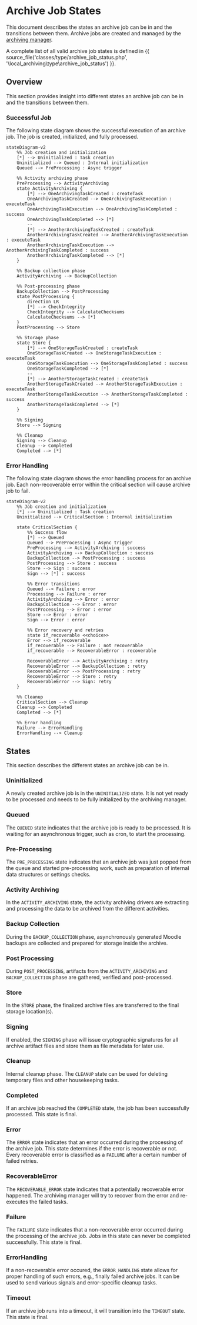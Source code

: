 # Archive Job States

This document describes the states an archive job can be in and the transitions between them. Archive jobs are created
and managed by the [archiving manager](../../components/archiving-manager.md).

A complete list of all valid archive job states is defined in {{ source_file('classes/type/archive_job_status.php', 
'\\local_archiving\\type\\archive_job_status') }}.


## Overview

This section provides insight into different states an archive job can be in and the transitions between them.

### Successful Job

The following state diagram shows the successful execution of an archive job. The job is created, initialized, and
fully processed.

```mermaid
stateDiagram-v2
    %% Job creation and initialization
    [*] --> Uninitialized : Task creation
    Uninitialized --> Queued : Internal initialization
    Queued --> PreProcessing : Async trigger

    %% Activity archiving phase
    PreProcessing --> ActivityArchiving
    state ActivityArchiving {
        [*] --> OneArchivingTaskCreated : createTask
        OneArchivingTaskCreated --> OneArchivingTaskExecution : executeTask
        OneArchivingTaskExecution --> OneArchivingTaskCompleted : success
        OneArchivingTaskCompleted --> [*]
        --
        [*] --> AnotherArchivingTaskCreated : createTask
        AnotherArchivingTaskCreated --> AnotherArchivingTaskExecution : executeTask
        AnotherArchivingTaskExecution --> AnotherArchivingTaskCompleted : success
        AnotherArchivingTaskCompleted --> [*]
    }

    %% Backup collection phase
    ActivityArchiving --> BackupCollection

    %% Post-processing phase
    BackupCollection --> PostProcessing
    state PostProcessing {
        direction LR
        [*] --> CheckIntegrity
        CheckIntegrity --> CalculateChecksums
        CalculateChecksums --> [*]
    }
    PostProcessing --> Store

    %% Storage phase
    state Store {
        [*] --> OneStorageTaskCreated : createTask
        OneStorageTaskCreated --> OneStorageTaskExecution : executeTask
        OneStorageTaskExecution --> OneStorageTaskCompleted : success
        OneStorageTaskCompleted --> [*]
        --
        [*] --> AnotherStorageTaskCreated : createTask
        AnotherStorageTaskCreated --> AnotherStorageTaskExecution : executeTask
        AnotherStorageTaskExecution --> AnotherStorageTaskCompleted : success
        AnotherStorageTaskCompleted --> [*]
    }

    %% Signing
    Store --> Signing

    %% Cleanup
    Signing --> Cleanup
    Cleanup --> Completed
    Completed --> [*]
```

### Error Handling

The following state diagram shows the error handling process for an archive job. Each non-recoverable error within the
critical section will cause archive job to fail.

```mermaid
stateDiagram-v2
    %% Job creation and initialization
    [*] --> Uninitialized : Task creation
    Uninitialized --> CriticalSection : Internal initialization

    state CriticalSection {
        %% Success flow
        [*] --> Queued
        Queued --> PreProcessing : Async trigger
        PreProcessing --> ActivityArchiving : success
        ActivityArchiving --> BackupCollection : success
        BackupCollection --> PostProcessing : success
        PostProcessing --> Store : success
        Store --> Sign : success
        Sign --> [*] : success

        %% Error transitions
        Queued --> Failure : error
        Processing --> Failure : error
        ActivityArchiving --> Error : error
        BackupCollection --> Error : error
        PostProcessing --> Error : error
        Store --> Error : error
        Sign --> Error : error

        %% Error recovery and retries
        state if_recoverable <<choice>>
        Error --> if_recoverable
        if_recoverable --> Failure : not recoverable
        if_recoverable --> RecoverableError : recoverable

        RecoverableError --> ActivityArchiving : retry
        RecoverableError --> BackupCollection : retry
        RecoverableError --> PostProcessing : retry
        RecoverableError --> Store : retry
        RecoverableError --> Sign: retry
    }

    %% Cleanup
    CriticalSection --> Cleanup
    Cleanup --> Completed
    Completed --> [*]

    %% Error handling
    Failure --> ErrorHandling
    ErrorHandling --> Cleanup
```


## States

This section describes the different states an archive job can be in.

### Uninitialized

A newly created archive job is in the `UNINITIALIZED` state. It is not yet ready to be processed and needs to be fully
initialized by the archiving manager.

### Queued

The `QUEUED` state indicates that the archive job is ready to be processed. It is waiting for an asynchronous trigger,
such as cron, to start the processing.

### Pre-Processing

The `PRE_PROCESSING` state indicates that an archive job was just popped from the queue and started pre-processing work,
such as preparation of internal data structures or settings checks.

### Activity Archiving

In the `ACTIVITY_ARCHIVING` state, the activity archiving drivers are extracting and processing the data to be archived
from the different activities.

### Backup Collection

During the `BACKUP_COLLECTION` phase, asynchronously generated Moodle backups are collected and prepared for storage
inside the archive.

### Post Processing

During `POST_PROCESSING`, artifacts from the `ACTIVITY_ARCHIVING` and `BACKUP_COLLECTION` phase are gathered, verified
and post-processed.

### Store

In the `STORE` phase, the finalized archive files are transferred to the final storage location(s).

### Signing

If enabled, the `SIGNING` phase will issue cryptographic signatures for all archive artifact files and store them as
file metadata for later use.

### Cleanup

Internal cleanup phase. The `CLEANUP` state can be used for deleting temporary files and other housekeeping tasks.

### Completed

If an archive job reached the `COMPLETED` state, the job has been successfully processed. This state is final.

### Error

The `ERROR` state indicates that an error occurred during the processing of the archive job. This state determines if
the error is recoverable or not. Every recoverable error is classified as a `FAILURE` after a certain number of failed
retries.

### RecoverableError

The `RECOVERABLE_ERROR` state indicates that a potentially recoverable error happened. The archiving manager will try to
recover from the error and re-executes the failed tasks.

### Failure

The `FAILURE` state indicates that a non-recoverable error occurred during the processing of the archive job. Jobs in
this state can never be completed successfully. This state is final.

### ErrorHandling

If a non-recoverable error occured, the `ERROR_HANDLING` state allows for proper handling of such errors, e.g., finally
failed archive jobs. It can be used to send various signals and error-specific cleanup tasks.

### Timeout

If an archive job runs into a timeout, it will transition into the `TIMEOUT` state. This state is final.

